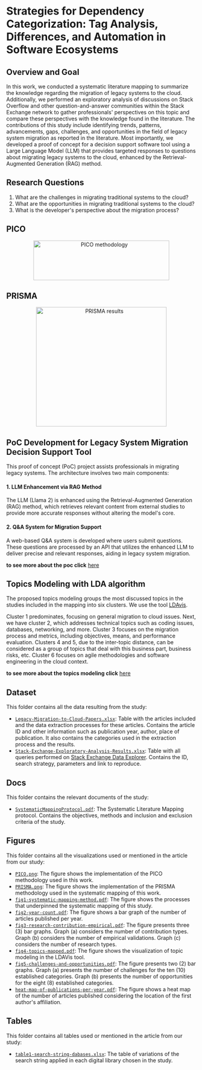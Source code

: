 # Strategies for Dependency Categorization: Tag Analysis, Differences, and Automation in Software Ecosystems

## Overview and Goal
In this work, we conducted a systematic literature mapping to summarize the knowledge regarding the migration of legacy systems to the cloud. Additionally, we performed an exploratory analysis of discussions on Stack Overflow and other question-and-answer communities within the Stack Exchange network to gather professionals' perspectives on this topic and compare these perspectives with the knowledge found in the literature. The contributions of this study include identifying trends, patterns, advancements, gaps, challenges, and opportunities in the field of legacy system migration as reported in the literature. Most importantly, we developed a proof of concept for a decision support software tool using a Large Language Model (LLM) that provides targeted responses to questions about migrating legacy systems to the cloud, enhanced by the Retrieval-Augmented Generation (RAG) method.

## Research Questions
1. What are the challenges in migrating traditional systems to the cloud?
2. What are the opportunities in migrating traditional systems to the cloud?
3. What is the developer's perspective about the migration process?

## PICO

<p align="center">
  <img src="https://raw.githubusercontent.com/great-ufc/migration-on-premise-cloud-mapping/main/figures/PICO.png" title="PICO methodology" height="105" width="360" />
</p>

## PRISMA

<p align="center">
  <img src="https://raw.githubusercontent.com/great-ufc/migration-on-premise-cloud-mapping/main/figures/PRISMA.png" title="PRISMA results" height="316" width="346" />
</p>

## PoC Development for Legacy System Migration Decision Support Tool

This proof of concept (PoC) project assists professionals in migrating legacy systems. The architecture involves two main components:

#### 1. LLM Enhancement via RAG Method
The LLM (Llama 2) is enhanced using the Retrieval-Augmented Generation (RAG) method, which retrieves relevant content from external studies to provide more accurate responses without altering the model's core.

#### 2. Q&A System for Migration Support
A web-based Q&A system is developed where users submit questions. These questions are processed by an API that utilizes the enhanced LLM to deliver precise and relevant responses, aiding in legacy system migration.

<b>to see more about the poc click</b> <a href="https://github.com/great-ufc/migration-on-premise-cloud-mapping/tree/main/poc/">here</a>

## Topics Modeling with LDA algorithm

The proposed topics modeling groups the most discussed topics in the studies included in the mapping into six clusters. We use the tool <a href="https://github.com/cpsievert/LDAvis" target="_blank">LDAvis</a>.

Cluster 1 predominates, focusing on general migration to cloud issues. Next, we have cluster 2, which addresses technical topics such as coding issues, databases, networking, and more. Cluster 3 focuses on the migration process and metrics, including objectives, means, and performance evaluation. Clusters 4 and 5, due to the inter-topic distance, can be considered as a group of topics that deal with this business part, business risks, etc. Cluster 6 focuses on agile methodologies and software engineering in the cloud context.

<b>to see more about the topics modeling click</b> <a href="https://github.com/great-ufc/migration-on-premise-cloud-mapping/tree/main/topic%20modeling/">here</a>

## Dataset

This folder contains all the data resulting from the study:

- [``Legacy-Migration-to-Cloud-Papers.xlsx``](https://github.com/great-ufc/migration-on-premise-cloud-mapping/tree/main/dataset/Legacy-Migration-to-Cloud-Papers.xlsx): Table with the articles included and the data extraction processes for these articles. Contains the article ID and other information such as publication year, author, place of publication. It also contains the categories used in the extraction process and the results.
- [``Stack-Exchange-Exploratory-Analysis-Results.xlsx``](https://github.com/great-ufc/migration-on-premise-cloud-mapping/tree/main/dataset/Stack-Exchange-Exploratory-Analysis-Results.xlsx): Table with all queries performed on <a href="https://data.stackexchange.com/" target="_blank">Stack Exchange Data Explorer<a/>. Contains the ID, search strategy, parameters and link to reproduce.

## Docs

This folder contains the relevant documents of the study:

- [``SystematicMappingProtocol.pdf``](https://github.com/great-ufc/migration-on-premise-cloud-mapping/tree/main/docs/SystematicMappingProtocol.pdf): The Systematic Literature Mapping protocol. Contains the objectives, methods and inclusion and exclusion criteria of the study.

## Figures

This folder contains all the visualizations used or mentioned in the article from our study:

- [``PICO.png``](https://github.com/great-ufc/migration-on-premise-cloud-mapping/tree/main/figures/PICO.png): The figure shows the implementation of the PICO methodology used in this work.
- [``PRISMA.png``](https://github.com/great-ufc/migration-on-premise-cloud-mapping/tree/main/figures/PRISMA.png): The figure shows the implementation of the PRISMA methodology used in the systematic mapping of this work.
- [``fig1-systematic-mapping-method.pdf``](https://github.com/great-ufc/migration-on-premise-cloud-mapping/tree/main/figures/fig1-systematic-mapping-method.pdf): The figure shows the processes that underpinned the systematic mapping of this study.
- [``fig2-year-count.pdf``](https://github.com/great-ufc/migration-on-premise-cloud-mapping/tree/main/figures/fig2-year-count.pdf): The figure shows a bar graph of the number of articles published per year.
- [``fig3-research-contribution-empirical.pdf``](https://github.com/great-ufc/migration-on-premise-cloud-mapping/tree/main/figures/fig3-research-contribution-empirical.pdf): The figure presents three (3) bar graphs. Graph (a) considers the number of contribution types. Graph (b) considers the number of empirical validations. Graph (c) considers the number of research types.
- [``fig4-topics-mapped.pdf``](https://github.com/great-ufc/migration-on-premise-cloud-mapping/tree/main/figures/fig4-topics-mapped.pdf): The figure shows the visualization of topic modeling in the LDAVis tool.
- [``fig5-challenges-and-opportunities.pdf``](https://github.com/great-ufc/migration-on-premise-cloud-mapping/tree/main/figures/fig5-challenges-and-opportunities.pdf): The figure presents two (2) bar graphs. Graph (a) presents the number of challenges for the ten (10) established categories. Graph (b) presents the number of opportunities for the eight (8) established categories.
- [``heat-map-of-publications-per-year.pdf``](https://github.com/great-ufc/migration-on-premise-cloud-mapping/tree/main/figures/heat-map-of-publications-per-year.pdf): The figure shows a heat map of the number of articles published considering the location of the first author's affiliation.

## Tables

This folder contains all tables used or mentioned in the article from our study:

- [``table1-search-string-dabases.xlsx``](https://github.com/great-ufc/migration-on-premise-cloud-mapping/tree/main/tables/table1-search-string-dabases.xlsx): The table of variations of the search string applied in each digital library chosen in the study.

